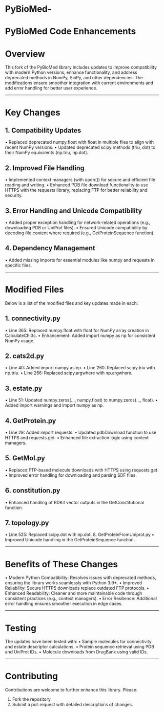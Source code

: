 # PyBioMed-  
# PyBioMed Code Enhancements
# Overview
This fork of the PyBioMed library includes updates to improve compatibility with modern Python versions, enhance functionality, and address deprecated methods in NumPy, SciPy, and other dependencies. The modifications ensure smoother integration with current environments and add error handling for better user experience.
________________________________________
# Key Changes
## 1. Compatibility Updates
•	Replaced deprecated numpy.float with float in multiple files to align with recent NumPy versions.
•	Updated deprecated scipy methods (triu, dot) to their NumPy equivalents (np.triu, np.dot).
## 2. Improved File Handling
•	Implemented context managers (with open()) for secure and efficient file reading and writing.
•	Enhanced PDB file download functionality to use HTTPS with the requests library, replacing FTP for better reliability and security.
## 3. Error Handling and Unicode Compatibility
•	Added proper exception handling for network-related operations (e.g., downloading PDB or UniProt files).
•	Ensured Unicode compatibility by decoding file content where required (e.g., GetProteinSequence function).
## 4. Dependency Management
•	Added missing imports for essential modules like numpy and requests in specific files.
________________________________________
# Modified Files
Below is a list of the modified files and key updates made in each:
## 1. connectivity.py
•	Line 365: Replaced numpy.float with float for NumPy array creation in CalculateChi3c.
•	Enhancement: Added import numpy as np for consistent NumPy usage.
## 2. cats2d.py
•	Line 40: Added import numpy as np.
•	Line 260: Replaced scipy.triu with np.triu.
•	Line 266: Replaced scipy.argwhere with np.argwhere.
## 3. estate.py
•	Line 51: Updated numpy.zeros(..., numpy.float) to numpy.zeros(..., float).
•	Added import warnings and import numpy as np.
## 4. GetProtein.py
•	Line 29: Added import requests.
•	Updated pdbDownload function to use HTTPS and requests.get.
•	Enhanced file extraction logic using context managers.
## 5. GetMol.py
•	Replaced FTP-based molecule downloads with HTTPS using requests.get.
•	Improved error handling for downloading and parsing SDF files.
## 6. constitution.py
•	Enhanced handling of RDKit vector outputs in the GetConstitutional function.
## 7. topology.py
•	Line 525: Replaced scipy.dot with np.dot.
8. GetProteinFromUniprot.py
•	Improved Unicode handling in the GetProteinSequence function.
________________________________________
# Benefits of These Changes
•	Modern Python Compatibility: Resolves issues with deprecated methods, ensuring the library works seamlessly with Python 3.9+.
•	Improved Reliability: Secure HTTPS downloads replace outdated FTP protocols.
•	Enhanced Readability: Cleaner and more maintainable code through consistent practices (e.g., context managers).
•	Error Resilience: Additional error handling ensures smoother execution in edge cases.
________________________________________
# Testing
The updates have been tested with:
•	Sample molecules for connectivity and estate descriptor calculations.
•	Protein sequence retrieval using PDB and UniProt IDs.
•	Molecule downloads from DrugBank using valid IDs.
________________________________________
# Contributing
Contributions are welcome to further enhance this library. Please:
1.	Fork the repository.
2.	Submit a pull request with detailed descriptions of changes.
